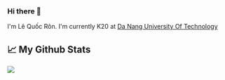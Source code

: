 ### Hi there 👋

<!--
**LeRon1605/LeRon1605** is a ✨ _special_ ✨ repository because its `README.md` (this file) appears on your GitHub profile.

Here are some ideas to get you started:
- I'm Lê Quốc Rôn. I'm currently K20 at <a href="http://dut.udn.vn/">DUT</a>
- 🔭 I’m currently working on ...
- 🌱 I’m currently learning ...
- 👯 I’m looking to collaborate on ...
- 🤔 I’m looking for help with ...
- 💬 Ask me about ...
- 📫 How to reach me: ...
- 😄 Pronouns: ...
- ⚡ Fun fact: ...
-->
I'm Lê Quốc Rôn. I'm currently K20 at <a href="http://dut.udn.vn/">Da Nang University Of Technology</a>
## 📈 My Github Stats
<img src="https://github-readme-stats.vercel.app/api?username=LeRon1605&&show_icons=true&title_color=00ffff&icon_color=cc66ff&text_color=daf7dc&bg_color=1e2731">
<!-- <img src="https://github-readme-stats.vercel.app/api/top-langs/?username=LeRon1605&layout=compact&show_icons=true&title_color=00ffff&icon_color=cc66ff&text_color=daf7dc&bg_color=1e2731">
 -->
